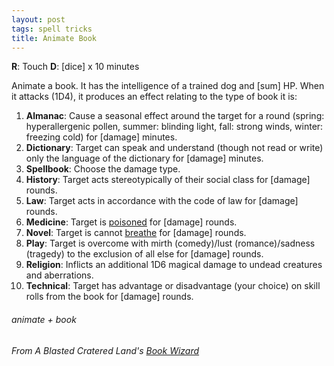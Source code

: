 ```yaml
---
layout: post
tags: spell tricks
title: Animate Book
---
```

**R**: Touch  **D**:  [dice] x 10 minutes

Animate a book. It has the intelligence of a trained dog and [sum] HP. When it attacks (1D4), it produces an effect relating to the type of book it is:

1. **Almanac**: Cause a seasonal effect around the target for a round (spring: hyperallergenic pollen, summer: blinding light, fall: strong winds, winter: freezing cold) for [damage] minutes.
2. **Dictionary**: Target can speak and understand (though not read or write) only the language of the dictionary for [damage] minutes.
3. **Spellbook**: Choose the damage type.
4. **History**: Target acts stereotypically of their social class for [damage] rounds.
5. **Law**: Target acts in accordance with the code of law for [damage] rounds.
6. **Medicine**: Target is [poisoned](/2020/11/09/base-rules/) for [damage] rounds.
7. **Novel**: Target is cannot [breathe](/2020/11/09/base-rules/) for [damage] rounds.
8. **Play**: Target is overcome with mirth (comedy)/lust (romance)/sadness (tragedy) to the exclusion of all else for [damage] rounds.
9. **Religion**: Inflicts an additional 1D6 magical damage to undead creatures and aberrations.
10. **Technical**: Target has advantage or disadvantage (your choice) on skill rolls from the book for [damage] rounds.

###### animate + book
###### From A Blasted Cratered Land's [Book Wizard](https://crateredland.blogspot.com/2019/07/pay-your-late-fees-book-wizard.html)
